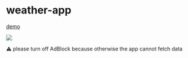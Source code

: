 # weather-app

[demo](https://thanh-luan-nguyen.github.io/weather-app/)

<img src="https://github.com/thanh-luan-nguyen/thanh-luan-nguyen/blob/main/project_preview_gifs/theOdinProject/Weather%20App.gif"/>

⚠️ please turn off AdBlock because otherwise the app cannot fetch data

